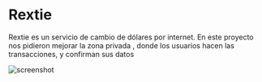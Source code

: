 # Rextie

Rextie es un servicio de cambio de dólares por internet. En este proyecto nos pidieron mejorar la zona privada , donde los usuarios hacen las transacciones, y confirman sus datos

![screenshot](https://raw.githubusercontent.com/elizalc/rextie/master/screenshot.gif)